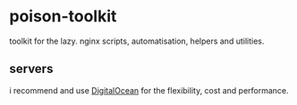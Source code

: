 # poison-toolkit

toolkit for the lazy. nginx scripts, automatisation, helpers and utilities.

## servers
i recommend and use [DigitalOcean](https://m.do.co/c/cc32693cf515) for the flexibility, cost and performance. 

